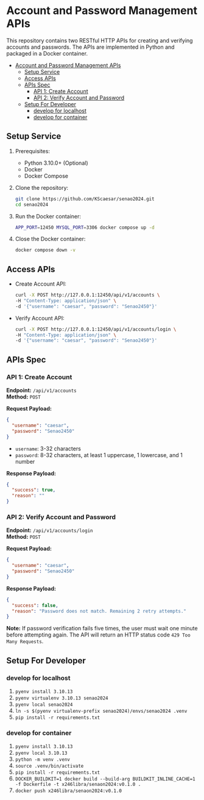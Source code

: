 # Account and Password Management APIs

This repository contains two RESTful HTTP APIs for creating and verifying accounts and passwords. The APIs are implemented in Python and packaged in a Docker container.


- [Account and Password Management APIs](#account-and-password-management-apis)
  - [Setup Service](#setup-service)
  - [Access APIs](#access-apis)
  - [APIs Spec](#apis-spec)
    - [API 1: Create Account](#api-1-create-account)
    - [API 2: Verify Account and Password](#api-2-verify-account-and-password)
  - [Setup For Developer](#setup-for-developer)
    - [develop for localhost](#develop-for-localhost)
    - [develop for container](#develop-for-container)


## Setup Service

1. Prerequisites:
   - Python 3.10.0+ (Optional)
   - Docker
   - Docker Compose

2. Clone the repository:
   ```bash
   git clone https://github.com/KScaesar/senao2024.git
   cd senao2024
   ```

3. Run the Docker container:
   ```bash
   APP_PORT=12450 MYSQL_PORT=3306 docker compose up -d
   ```
   
4. Close the Docker container:
   ```bash
   docker compose down -v
   ```

## Access APIs

- Create Account API:  
    ```bash
    curl -X POST http://127.0.0.1:12450/api/v1/accounts \
    -H "Content-Type: application/json" \
    -d '{"username": "caesar", "password": "Senao2450"}'
    ```

- Verify Account API:  
    ```bash
    curl -X POST http://127.0.0.1:12450/api/v1/accounts/login \
    -H "Content-Type: application/json" \
    -d '{"username": "caesar", "password": "Senao2450"}'
    ```

## APIs Spec

### API 1: Create Account

**Endpoint:** `/api/v1/accounts`  
**Method:** `POST`

**Request Payload:**
```json
{
  "username": "caesar",
  "password": "Senao2450"
}
```
- `username`: 3-32 characters
- `password`: 8-32 characters, at least 1 uppercase, 1 lowercase, and 1 number

**Response Payload:**
```json
{
  "success": true,
  "reason": ""
}
```

### API 2: Verify Account and Password

**Endpoint:** `/api/v1/accounts/login`  
**Method:** `POST`

**Request Payload:**
```json
{
  "username": "caesar",
  "password": "Senao2450"
}
```

**Response Payload:**
```json
{
  "success": false,
  "reason": "Password does not match. Remaining 2 retry attempts."
}
```

**Note:** If password verification fails five times, the user must wait one minute before attempting again. The API will return an HTTP status code `429 Too Many Requests`.


## Setup For Developer

### develop for localhost

1. `pyenv install 3.10.13`
2. `pyenv virtualenv 3.10.13 senao2024`
3. `pyenv local senao2024`
4. `ln -s $(pyenv virtualenv-prefix senao2024)/envs/senao2024 .venv`
5. `pip install -r requirements.txt`

### develop for container

1. `pyenv install 3.10.13`
2. `pyenv local 3.10.13`
3. `python -m venv .venv`
4. `source .venv/bin/activate`
5. `pip install -r requirements.txt`
6. `DOCKER_BUILDKIT=1 docker build --build-arg BUILDKIT_INLINE_CACHE=1 -f Dockerfile -t x246libra/senaon2024:v0.1.0 .`
7. `docker push x246libra/senaon2024:v0.1.0`
